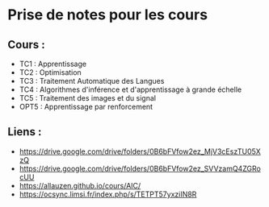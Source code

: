 # Prise de notes pour les cours

## Cours :

- TC1 : Apprentissage
- TC2 : Optimisation
- TC3 : Traitement Automatique des Langues
- TC4 : Algorithmes d'inférence et d'apprentissage à grande échelle
- TC5 : Traitement des images et du signal
- OPT5 : Apprentissage par renforcement

## Liens :

- https://drive.google.com/drive/folders/0B6bFVfow2ez_MjV3cEszTU05XzQ
- https://drive.google.com/drive/folders/0B6bFVfow2ez_SVVzamQ4ZGRocUU
- https://allauzen.github.io/cours/AIC/
- https://ocsync.limsi.fr/index.php/s/TETPT57yxziIN8R
